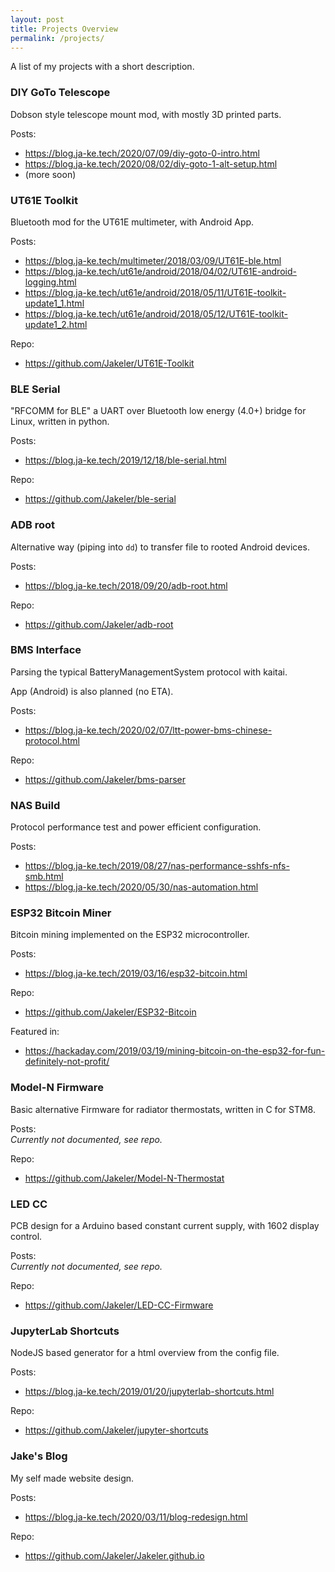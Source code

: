 ```yaml
---
layout: post
title: Projects Overview
permalink: /projects/
---
```

A list of my projects with a short description.

### DIY GoTo Telescope
Dobson style telescope mount mod, with mostly 3D printed parts.

Posts: <br>
- <https://blog.ja-ke.tech/2020/07/09/diy-goto-0-intro.html>
- <https://blog.ja-ke.tech/2020/08/02/diy-goto-1-alt-setup.html>
- (more soon)

### UT61E Toolkit
Bluetooth mod for the UT61E multimeter, with Android App.

Posts: <br>
- <https://blog.ja-ke.tech/multimeter/2018/03/09/UT61E-ble.html>
- <https://blog.ja-ke.tech/ut61e/android/2018/04/02/UT61E-android-logging.html>
- <https://blog.ja-ke.tech/ut61e/android/2018/05/11/UT61E-toolkit-update1_1.html>
- <https://blog.ja-ke.tech/ut61e/android/2018/05/12/UT61E-toolkit-update1_2.html>

Repo: <br>
- <https://github.com/Jakeler/UT61E-Toolkit>


### BLE Serial
"RFCOMM for BLE" a UART over Bluetooth low energy (4.0+) bridge for Linux, written in python.

Posts: <br>
- <https://blog.ja-ke.tech/2019/12/18/ble-serial.html>

Repo: <br>
- <https://github.com/Jakeler/ble-serial>

### ADB root
Alternative way (piping into `dd`) to transfer file to rooted Android devices.

Posts: <br>
- <https://blog.ja-ke.tech/2018/09/20/adb-root.html>

Repo: <br>
- <https://github.com/Jakeler/adb-root>


### BMS Interface
Parsing the typical BatteryManagementSystem protocol with kaitai. 

App (Android) is also planned (no ETA).

Posts: <br>
- <https://blog.ja-ke.tech/2020/02/07/ltt-power-bms-chinese-protocol.html>

Repo: <br>
- <https://github.com/Jakeler/bms-parser>


### NAS Build
Protocol performance test and power efficient configuration.

Posts: <br>
- <https://blog.ja-ke.tech/2019/08/27/nas-performance-sshfs-nfs-smb.html>
- <https://blog.ja-ke.tech/2020/05/30/nas-automation.html>

### ESP32 Bitcoin Miner
Bitcoin mining implemented on the ESP32 microcontroller.

Posts: <br>
- <https://blog.ja-ke.tech/2019/03/16/esp32-bitcoin.html>

Repo: <br>
- <https://github.com/Jakeler/ESP32-Bitcoin>

Featured in: <br>
- <https://hackaday.com/2019/03/19/mining-bitcoin-on-the-esp32-for-fun-definitely-not-profit/>


### Model-N Firmware
Basic alternative Firmware for radiator thermostats, written in C for STM8.

Posts: <br>
*Currently not documented, see repo.*

Repo: <br>
- <https://github.com/Jakeler/Model-N-Thermostat>

### LED CC
PCB design for a Arduino based constant current supply, with 1602 display control.

Posts: <br>
*Currently not documented, see repo.*

Repo: <br>
- <https://github.com/Jakeler/LED-CC-Firmware>


### JupyterLab Shortcuts
NodeJS based generator for a html overview from the config file.

Posts: <br>
- <https://blog.ja-ke.tech/2019/01/20/jupyterlab-shortcuts.html>

Repo: <br>
- <https://github.com/Jakeler/jupyter-shortcuts>

### Jake's Blog
My self made website design.

Posts: <br>
- <https://blog.ja-ke.tech/2020/03/11/blog-redesign.html>

Repo: <br>
- <https://github.com/Jakeler/Jakeler.github.io>